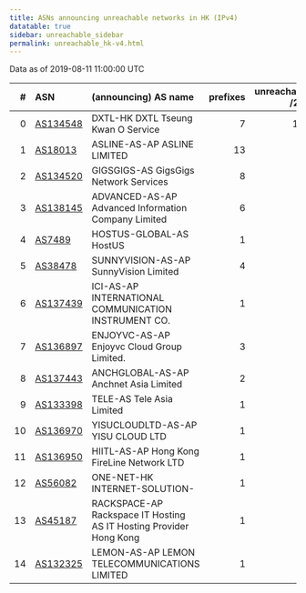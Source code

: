 ```yaml
---
title: ASNs announcing unreachable networks in HK (IPv4)
datatable: true
sidebar: unreachable_sidebar
permalink: unreachable_hk-v4.html
---
```


Data as of 2019-08-11 11:00:00 UTC


<div class="datatable-begin"></div>

|   # | ASN                                      | (announcing) AS name                                               |   prefixes |   unreachable /24s |
|----:|:-----------------------------------------|:-------------------------------------------------------------------|-----------:|-------------------:|
|   0 | [AS134548](unreachable_AS134548-v4.html) | DXTL-HK DXTL Tseung Kwan O Service                                 |          7 |                176 |
|   1 | [AS18013](unreachable_AS18013-v4.html)   | ASLINE-AS-AP ASLINE LIMITED                                        |         13 |                 52 |
|   2 | [AS134520](unreachable_AS134520-v4.html) | GIGSGIGS-AS GigsGigs Network Services                              |          8 |                 10 |
|   3 | [AS138145](unreachable_AS138145-v4.html) | ADVANCED-AS-AP Advanced Information Company Limited                |          6 |                  6 |
|   4 | [AS7489](unreachable_AS7489-v4.html)     | HOSTUS-GLOBAL-AS HostUS                                            |          1 |                  4 |
|   5 | [AS38478](unreachable_AS38478-v4.html)   | SUNNYVISION-AS-AP SunnyVision Limited                              |          4 |                  4 |
|   6 | [AS137439](unreachable_AS137439-v4.html) | ICI-AS-AP INTERNATIONAL COMMUNICATION INSTRUMENT CO.               |          1 |                  4 |
|   7 | [AS136897](unreachable_AS136897-v4.html) | ENJOYVC-AS-AP Enjoyvc Cloud Group Limited.                         |          3 |                  3 |
|   8 | [AS137443](unreachable_AS137443-v4.html) | ANCHGLOBAL-AS-AP Anchnet Asia Limited                              |          2 |                  2 |
|   9 | [AS133398](unreachable_AS133398-v4.html) | TELE-AS Tele Asia Limited                                          |          1 |                  1 |
|  10 | [AS136970](unreachable_AS136970-v4.html) | YISUCLOUDLTD-AS-AP YISU CLOUD LTD                                  |          1 |                  1 |
|  11 | [AS136950](unreachable_AS136950-v4.html) | HIITL-AS-AP Hong Kong FireLine Network LTD                         |          1 |                  1 |
|  12 | [AS56082](unreachable_AS56082-v4.html)   | ONE-NET-HK INTERNET-SOLUTION-                                      |          1 |                  1 |
|  13 | [AS45187](unreachable_AS45187-v4.html)   | RACKSPACE-AP Rackspace IT Hosting AS IT Hosting Provider Hong Kong |          1 |                  1 |
|  14 | [AS132325](unreachable_AS132325-v4.html) | LEMON-AS-AP LEMON TELECOMMUNICATIONS LIMITED                       |          1 |                  1 |

<div class="datatable-end"></div>